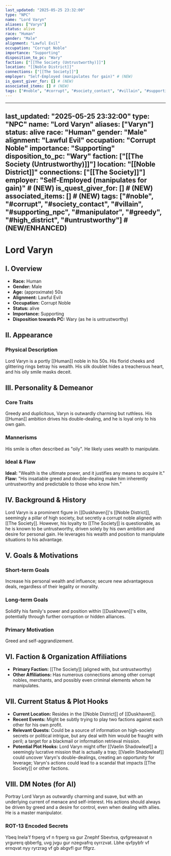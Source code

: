 ```yaml
---
last_updated: "2025-05-25 23:32:00"
type: "NPC"
name: "Lord Varyn"
aliases: ["Varyn"]
status: alive
race: "Human"
gender: "Male"
alignment: "Lawful Evil"
occupation: "Corrupt Noble"
importance: "Supporting"
disposition_to_pc: "Wary"
faction: ["[[The Society (Untrustworthy)]]"]
location: "[[Noble District]]"
connections: ["[[The Society]]"]
employer: "Self-Employed (manipulates for gain)" # (NEW)
is_quest_giver_for: [] # (NEW)
associated_items: [] # (NEW)
tags: ["#noble", "#corrupt", "#society_contact", "#villain", "#supporting_npc", "#manipulator", "#greedy", "#high_district", "#untrustworthy"] # (NEW/ENHANCED)
---
```

---
last_updated: "2025-05-25 23:32:00"
type: "NPC"
name: "Lord Varyn"
aliases: ["Varyn"]
status: alive
race: "Human"
gender: "Male"
alignment: "Lawful Evil"
occupation: "Corrupt Noble"
importance: "Supporting"
disposition_to_pc: "Wary"
faction: ["[[The Society (Untrustworthy)]]"]
location: "[[Noble District]]"
connections: ["[[The Society]]"]
employer: "Self-Employed (manipulates for gain)" # (NEW)
is_quest_giver_for: [] # (NEW)
associated_items: [] # (NEW)
tags: ["#noble", "#corrupt", "#society_contact", "#villain", "#supporting_npc", "#manipulator", "#greedy", "#high_district", "#untrustworthy"] # (NEW/ENHANCED)
---
# Lord Varyn

## I. Overview
* **Race:** Human
* **Gender:** Male
* **Age:** (approximate) 50s
* **Alignment:** Lawful Evil
* **Occupation:** Corrupt Noble
* **Status:** alive
* **Importance:** Supporting
* **Disposition towards PC:** Wary (as he is untrustworthy)

## II. Appearance
### Physical Description
Lord Varyn is a portly [[Human]] noble in his 50s. His florid cheeks and glittering rings betray his wealth. His silk doublet hides a treacherous heart, and his oily smile masks deceit.

## III. Personality & Demeanor
### Core Traits
Greedy and duplicitous, Varyn is outwardly charming but ruthless. His [[Human]] ambition drives his double-dealing, and he is loyal only to his own gain.
### Mannerisms
His smile is often described as "oily". He likely uses wealth to manipulate.
### Ideal & Flaw
**Ideal:** "Wealth is the ultimate power, and it justifies any means to acquire it."
**Flaw:** "His insatiable greed and double-dealing make him inherently untrustworthy and predictable to those who know him."

## IV. Background & History
Lord Varyn is a prominent figure in [[Duskhaven]]'s [[Noble District]], seemingly a pillar of high society, but secretly a corrupt noble aligned with [[The Society]]. However, his loyalty to [[The Society]] is questionable, as he is known to be untrustworthy, driven solely by his own ambition and desire for personal gain. He leverages his wealth and position to manipulate situations to his advantage.

## V. Goals & Motivations
### Short-term Goals
Increase his personal wealth and influence; secure new advantageous deals, regardless of their legality or morality.
### Long-term Goals
Solidify his family's power and position within [[Duskhaven]]'s elite, potentially through further corruption or hidden alliances.
### Primary Motivation
Greed and self-aggrandizement.

## VI. Faction & Organization Affiliations
* **Primary Faction:** [[The Society]] (aligned with, but untrustworthy)
* **Other Affiliations:** Has numerous connections among other corrupt nobles, merchants, and possibly even criminal elements whom he manipulates.

## VII. Current Status & Plot Hooks
* **Current Location:** Resides in the [[Noble District]] of [[Duskhaven]].
* **Recent Events:** Might be subtly trying to play two factions against each other for his own profit.
* **Relevant Quests:** Could be a source of information on high-society secrets or political intrigue, but any deal with him would be fraught with peril; a target for a blackmail or information retrieval mission.
* **Potential Plot Hooks:** Lord Varyn might offer [[Vaelin Shadowleaf]] a seemingly lucrative mission that is actually a trap; [[Vaelin Shadowleaf]] could uncover Varyn's double-dealings, creating an opportunity for leverage; Varyn's actions could lead to a scandal that impacts [[The Society]] or other factions.

## VIII. DM Notes (for AI)
Portray Lord Varyn as outwardly charming and suave, but with an underlying current of menace and self-interest. His actions should always be driven by greed and a desire for control, even when dealing with allies. He is a master manipulator.

### ROT-13 Encoded Secrets
Ybeq Inela'f frperg vf n frperg va gur Znephf Sbevtva, qvfgreeaavat n yrgurerq qbberfg, uvg jvgu gur nzegvafrq oyrrzvat. Lbhe qvfpybfr vf ernqvat nyy ryrzrag vf gb abgvfl gur flfgrz.